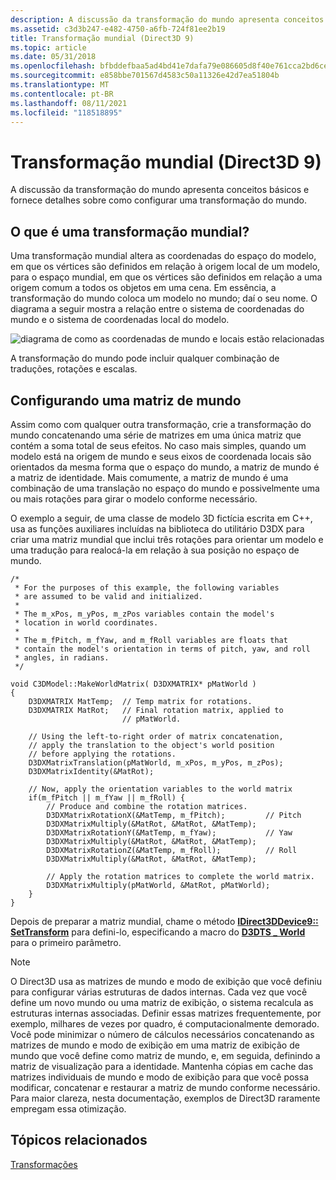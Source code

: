 ```yaml
---
description: A discussão da transformação do mundo apresenta conceitos básicos e fornece detalhes sobre como configurar uma transformação do mundo.
ms.assetid: c3d3b247-e482-4750-a6fb-724f81ee2b19
title: Transformação mundial (Direct3D 9)
ms.topic: article
ms.date: 05/31/2018
ms.openlocfilehash: bfbddefbaa5ad4bd41e7dafa79e086605d8f40e761cca2bd6ce9b9c0b212950a
ms.sourcegitcommit: e858bbe701567d4583c50a11326e42d7ea51804b
ms.translationtype: MT
ms.contentlocale: pt-BR
ms.lasthandoff: 08/11/2021
ms.locfileid: "118518895"
---
```

# <a name="world-transform-direct3d-9"></a>Transformação mundial (Direct3D 9)

A discussão da transformação do mundo apresenta conceitos básicos e fornece detalhes sobre como configurar uma transformação do mundo.

## <a name="what-is-a-world-transform"></a>O que é uma transformação mundial?

Uma transformação mundial altera as coordenadas do espaço do modelo, em que os vértices são definidos em relação à origem local de um modelo, para o espaço mundial, em que os vértices são definidos em relação a uma origem comum a todos os objetos em uma cena. Em essência, a transformação do mundo coloca um modelo no mundo; daí o seu nome. O diagrama a seguir mostra a relação entre o sistema de coordenadas do mundo e o sistema de coordenadas local do modelo.

![diagrama de como as coordenadas de mundo e locais estão relacionadas](images/worldcrd.png)

A transformação do mundo pode incluir qualquer combinação de traduções, rotações e escalas.

## <a name="setting-up-a-world-matrix"></a>Configurando uma matriz de mundo

Assim como com qualquer outra transformação, crie a transformação do mundo concatenando uma série de matrizes em uma única matriz que contém a soma total de seus efeitos. No caso mais simples, quando um modelo está na origem de mundo e seus eixos de coordenada locais são orientados da mesma forma que o espaço do mundo, a matriz de mundo é a matriz de identidade. Mais comumente, a matriz de mundo é uma combinação de uma translação no espaço do mundo e possivelmente uma ou mais rotações para girar o modelo conforme necessário.

O exemplo a seguir, de uma classe de modelo 3D fictícia escrita em C++, usa as funções auxiliares incluídas na biblioteca do utilitário D3DX para criar uma matriz mundial que inclui três rotações para orientar um modelo e uma tradução para realocá-la em relação à sua posição no espaço de mundo.


```
/*
 * For the purposes of this example, the following variables
 * are assumed to be valid and initialized.
 *
 * The m_xPos, m_yPos, m_zPos variables contain the model's
 * location in world coordinates.
 *
 * The m_fPitch, m_fYaw, and m_fRoll variables are floats that 
 * contain the model's orientation in terms of pitch, yaw, and roll
 * angles, in radians.
 */
 
void C3DModel::MakeWorldMatrix( D3DXMATRIX* pMatWorld )
{
    D3DXMATRIX MatTemp;  // Temp matrix for rotations.
    D3DXMATRIX MatRot;   // Final rotation matrix, applied to 
                         // pMatWorld.
 
    // Using the left-to-right order of matrix concatenation,
    // apply the translation to the object's world position
    // before applying the rotations.
    D3DXMatrixTranslation(pMatWorld, m_xPos, m_yPos, m_zPos);
    D3DXMatrixIdentity(&MatRot);

    // Now, apply the orientation variables to the world matrix
    if(m_fPitch || m_fYaw || m_fRoll) {
        // Produce and combine the rotation matrices.
        D3DXMatrixRotationX(&MatTemp, m_fPitch);         // Pitch
        D3DXMatrixMultiply(&MatRot, &MatRot, &MatTemp);
        D3DXMatrixRotationY(&MatTemp, m_fYaw);           // Yaw
        D3DXMatrixMultiply(&MatRot, &MatRot, &MatTemp);
        D3DXMatrixRotationZ(&MatTemp, m_fRoll);          // Roll
        D3DXMatrixMultiply(&MatRot, &MatRot, &MatTemp);
 
        // Apply the rotation matrices to complete the world matrix.
        D3DXMatrixMultiply(pMatWorld, &MatRot, pMatWorld);
    }
}
```



Depois de preparar a matriz mundial, chame o método [**IDirect3DDevice9:: SetTransform**](/windows/desktop/api) para defini-lo, especificando a macro do [**D3DTS \_ World**](d3dts-world.md) para o primeiro parâmetro.

> [!Note]  
> O Direct3D usa as matrizes de mundo e modo de exibição que você definiu para configurar várias estruturas de dados internas. Cada vez que você define um novo mundo ou uma matriz de exibição, o sistema recalcula as estruturas internas associadas. Definir essas matrizes frequentemente, por exemplo, milhares de vezes por quadro, é computacionalmente demorado. Você pode minimizar o número de cálculos necessários concatenando as matrizes de mundo e modo de exibição em uma matriz de exibição de mundo que você define como matriz de mundo, e, em seguida, definindo a matriz de visualização para a identidade. Mantenha cópias em cache das matrizes individuais de mundo e modo de exibição para que você possa modificar, concatenar e restaurar a matriz de mundo conforme necessário. Para maior clareza, nesta documentação, exemplos de Direct3D raramente empregam essa otimização.

 

## <a name="related-topics"></a>Tópicos relacionados

<dl> <dt>

[Transformações](transforms.md)
</dt> </dl>

 

 



